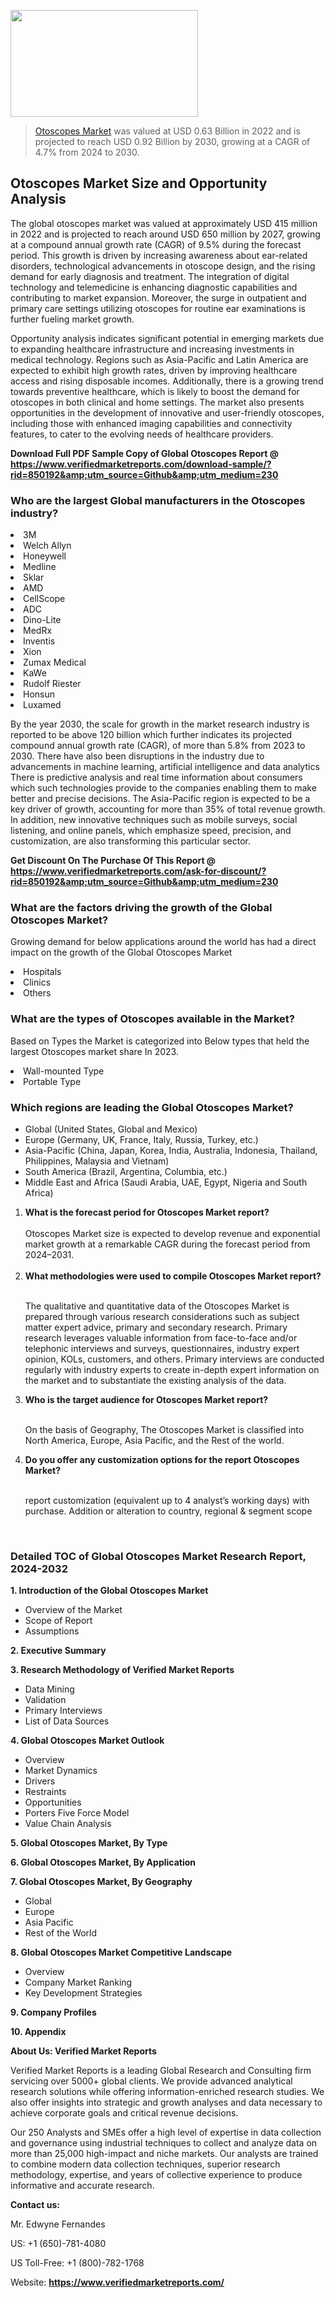 <img src="https://ffe5etoiles.com/wp-content/uploads/2024/12/MST1-300x171.png" alt="" width="300" height="171" class="alignnone size-medium wp-image-20088" /><blockquote><p><p><a href="https://www.verifiedmarketreports.com/download-sample/?rid=850192&utm_source=Github&utm_medium=230" target="_blank">Otoscopes Market</a> was valued at USD 0.63 Billion in 2022 and is projected to reach USD 0.92 Billion by 2030, growing at a CAGR of 4.7% from 2024 to 2030.</p></blockquote><p><h2>Otoscopes Market Size and Opportunity Analysis</h2> <p>The global otoscopes market was valued at approximately USD 415 million in 2022 and is projected to reach around USD 650 million by 2027, growing at a compound annual growth rate (CAGR) of 9.5% during the forecast period. This growth is driven by increasing awareness about ear-related disorders, technological advancements in otoscope design, and the rising demand for early diagnosis and treatment. The integration of digital technology and telemedicine is enhancing diagnostic capabilities and contributing to market expansion. Moreover, the surge in outpatient and primary care settings utilizing otoscopes for routine ear examinations is further fueling market growth.</p> <p>Opportunity analysis indicates significant potential in emerging markets due to expanding healthcare infrastructure and increasing investments in medical technology. Regions such as Asia-Pacific and Latin America are expected to exhibit high growth rates, driven by improving healthcare access and rising disposable incomes. Additionally, there is a growing trend towards preventive healthcare, which is likely to boost the demand for otoscopes in both clinical and home settings. The market also presents opportunities in the development of innovative and user-friendly otoscopes, including those with enhanced imaging capabilities and connectivity features, to cater to the evolving needs of healthcare providers.</p> </p><p class=""><strong>Download Full PDF Sample Copy of Global Otoscopes Report @ <a href="https://www.verifiedmarketreports.com/download-sample/?rid=850192&amp;utm_source=Github&amp;utm_medium=230" target="_blank">https://www.verifiedmarketreports.com/download-sample/?rid=850192&amp;utm_source=Github&amp;utm_medium=230</a></strong></p><h3 id="" class="">Who are the largest Global manufacturers in the Otoscopes industry?</h3><p><li>3M</li><li> Welch Allyn</li><li> Honeywell</li><li> Medline</li><li> Sklar</li><li> AMD</li><li> CellScope</li><li> ADC</li><li> Dino-Lite</li><li> MedRx</li><li> Inventis</li><li> Xion</li><li> Zumax Medical</li><li> KaWe</li><li> Rudolf Riester</li><li> Honsun</li><li> Luxamed</li></p><div class=""><div class="" dir="" data-message-author-role="" data-message-id="" data-message-model-slug=""><div class=""><div class=""><div class=""><div class="" dir="" data-message-author-role="" data-message-id="" data-message-model-slug=""><div class=""><div class=""><p>By the year 2030, the scale for growth in the market research industry is reported to be above 120 billion which further indicates its projected compound annual growth rate (CAGR), of more than 5.8% from 2023 to 2030. There have also been disruptions in the industry due to advancements in machine learning, artificial intelligence and data analytics There is predictive analysis and real time information about consumers which such technologies provide to the companies enabling them to make better and precise decisions. The Asia-Pacific region is expected to be a key driver of growth, accounting for more than 35% of total revenue growth. In addition, new innovative techniques such as mobile surveys, social listening, and online panels, which emphasize speed, precision, and customization, are also transforming this particular sector.</p><p><strong>Get Discount On The Purchase Of This Report @&nbsp; <a href="https://www.verifiedmarketreports.com/ask-for-discount/?rid=850192&amp;utm_source=Github&amp;utm_medium=230" target="_blank">https://www.verifiedmarketreports.com/ask-for-discount/?rid=850192&amp;utm_source=Github&amp;utm_medium=230</a></strong></p></div></div></div></div></div></div></div></div><h3 id="" class="">What are the factors driving the growth of the Global Otoscopes Market?</h3><p id="" class="">Growing demand for below applications around the world has had a direct impact on the growth of the Global Otoscopes Market</p><p id="" class=""><li>Hospitals</li><li> Clinics</li><li> Others</li></p><h3 id="" class="">What are the types of Otoscopes available in the Market?</h3><p id="" class="">Based on Types the Market is categorized into Below types that held the largest Otoscopes market share In 2023.</p><p id="" class=""><li>Wall-mounted Type</li><li> Portable Type</li></p><h3 id="" class="">Which regions are leading the Global Otoscopes Market?</h3><ul><li>Global (United States, Global and Mexico)</li><li>Europe (Germany, UK, France, Italy, Russia, Turkey, etc.)</li><li>Asia-Pacific (China, Japan, Korea, India, Australia, Indonesia, Thailand, Philippines, Malaysia and Vietnam)</li><li>South America (Brazil, Argentina, Columbia, etc.)</li><li>Middle East and Africa (Saudi Arabia, UAE, Egypt, Nigeria and South Africa)</li></ul><p><ol><li><strong>What is the forecast period for Otoscopes Market report?<br /></strong><br /><span data-sheets-root="1" data-sheets-value="{&quot;1&quot;:2,&quot;2&quot;:&quot;XXXX size is expected to develop revenue and exponential market growth at a remarkable CAGR during the forecast period from 2024&ndash;2030.&quot;}" data-sheets-userformat="{&quot;2&quot;:12674,&quot;4&quot;:{&quot;1&quot;:2,&quot;2&quot;:16776960},&quot;10&quot;:2,&quot;11&quot;:0,&quot;15&quot;:&quot;Arial&quot;,&quot;16&quot;:12}">Otoscopes Market size is expected to develop revenue and exponential market growth at a remarkable CAGR during the forecast period from 2024&ndash;2031.</span><br /><br /></li><li><strong>What methodologies were used to compile Otoscopes Market report?<br /><br /></strong><p>The qualitative and quantitative data of the&nbsp;Otoscopes Market is prepared through various research considerations such as subject matter expert advice, primary and secondary research. Primary research leverages valuable information from face-to-face and/or telephonic interviews and surveys, questionnaires, industry expert opinion, KOLs, customers, and others. Primary interviews are conducted regularly with industry experts to create in-depth expert information on the market and to substantiate the existing analysis of the data.&nbsp;</p></li><li><strong>Who is the target audience for Otoscopes Market report?<br /><br /></strong><p>On the basis of Geography, The&nbsp;Otoscopes Market is classified into North America, Europe, Asia Pacific, and the Rest of the world.</p></li><li><strong>Do you offer any customization options for the report Otoscopes Market?<br /><br /></strong><p>report customization (equivalent up to 4 analyst&rsquo;s working days) with purchase. Addition or alteration to country, regional &amp; segment scope</p><p>&nbsp;</p></li></ol></p><h3 id="" class="">Detailed TOC of Global Otoscopes Market Research Report, 2024-2032</h3><p id="" class=""><strong>1. Introduction of the Global Otoscopes Market</strong></p><ul><li>Overview of the Market</li><li>Scope of Report</li><li>Assumptions</li></ul><p id="" class=""><strong>2. Executive Summary</strong></p><p id="" class=""><strong>3. Research Methodology of&nbsp;Verified Market Reports</strong></p><ul><li>Data Mining</li><li>Validation</li><li>Primary Interviews</li><li>List of Data Sources</li></ul><p id="" class=""><strong>4. Global Otoscopes Market Outlook</strong></p><ul><li>Overview</li><li>Market Dynamics</li><li>Drivers</li><li>Restraints</li><li>Opportunities</li><li>Porters Five Force Model</li><li>Value Chain Analysis</li></ul><p id="" class=""><strong>5. Global Otoscopes Market, By&nbsp;Type</strong></p><p id="" class=""><strong>6. Global Otoscopes Market, By Application</strong></p><p id="" class=""><strong>7. Global Otoscopes Market, By Geography</strong></p><ul><li>Global</li><li>Europe</li><li>Asia Pacific</li><li>Rest of the World</li></ul><p id="" class=""><strong>8. Global Otoscopes Market Competitive Landscape</strong></p><ul><li>Overview</li><li>Company Market Ranking</li><li>Key Development Strategies</li></ul><p id="" class=""><strong>9. Company Profiles</strong></p><p id="" class=""><strong>10. Appendix</strong></p><p id="" class=""><strong>About Us: Verified Market Reports</strong></p><p id="" class="">Verified Market Reports is a leading Global Research and Consulting firm servicing over 5000+ global clients. We provide advanced analytical research solutions while offering information-enriched research studies. We also offer insights into strategic and growth analyses and data necessary to achieve corporate goals and critical revenue decisions.</p><p id="" class="">Our 250 Analysts and SMEs offer a high level of expertise in data collection and governance using industrial techniques to collect and analyze data on more than 25,000 high-impact and niche markets. Our analysts are trained to combine modern data collection techniques, superior research methodology, expertise, and years of collective experience to produce informative and accurate research.</p><p id="" class=""><strong>Contact us:</strong></p><p id="" class="">Mr. Edwyne Fernandes</p><p id="" class="">US: +1 (650)-781-4080</p><p id="" class="">US Toll-Free: +1 (800)-782-1768</p><p id="" class="">Website: <a target="" data-test-app-aware-link=""><strong>https://www.verifiedmarketreports.com/</strong></a></p>
